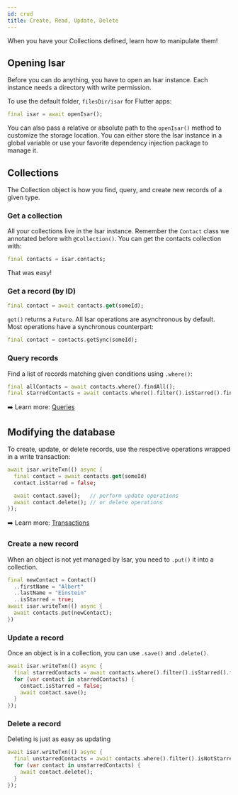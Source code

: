 ```yaml
---
id: crud
title: Create, Read, Update, Delete
---
```


When you have your Collections defined, learn how to manipulate them!

## Opening Isar
Before you can do anything, you have to open an Isar instance. Each instance needs a directory with write permission.

To use the default folder, `filesDir/isar` for Flutter apps:

```dart
final isar = await openIsar();
```

You can also pass a relative or absolute path to the `openIsar()` method to customize the storage location. You can either store the Isar instance in a global variable or use your favorite dependency injection package to manage it.


## Collections
The Collection object is how you find, query, and create new records of a given type.


### Get a collection
All your collections live in the Isar instance. Remember the `Contact` class we annotated before with `@Collection()`. You can get the contacts collection with:

```dart
final contacts = isar.contacts;
```

That was easy!


### Get a record (by ID)
```dart
final contact = await contacts.get(someId);
```

`get()` returns a `Future`. All Isar operations are asynchronous by default. Most operations have a synchronous counterpart:

```dart
final contact = contacts.getSync(someId);
```


### Query records
Find a list of records matching given conditions using `.where()`:

```dart
final allContacts = await contacts.where().findAll();
final starredContacts = await contacts.where().filter().isStarred().findAll();
```
➡️ Learn more: [Queries](queries)


## Modifying the database
To create, update, or delete records, use the respective operations wrapped in a write transaction:

```dart
await isar.writeTxn(() async {
  final contact = await contacts.get(someId)
  contact.isStarred = false;

  await contact.save();   // perform update operations
  await contact.delete(); // or delete operations
});
```
➡️ Learn more: [Transactions](transactions)

### Create a new record

When an object is not yet managed by Isar, you need to `.put()` it into a collection.

```dart
final newContact = Contact()
  ..firstName = "Albert"
  ..lastName = "Einstein"
  ..isStarred = true;
await isar.writeTxn(() async {
  await contacts.put(newContact);
})
```

### Update a record

Once an object is in a collection, you can use `.save()` and `.delete()`.

```dart
await isar.writeTxn(() async {
  final starredContacts = await contacts.where().filter().isStarred().findAll();
  for (var contact in starredContacts) {
    contact.isStarred = false;
    await contact.save();
  }
});
```

### Delete a record
Deleting is just as easy as updating

```dart
await isar.writeTxn(() async {
  final unstarredContacts = await contacts.where().filter().isNotStarred().findAll();
  for (var contact in unstarredContacts) {
    await contact.delete();
  }
});
```

